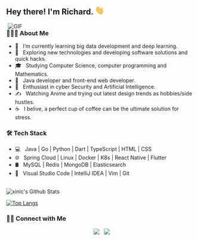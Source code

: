 
<h2> Hey there! I'm Richard. <img src="https://github.com/xinlc/xinlc/blob/main/image/hi.gif?raw=true" width="25"></h2>
<img align="right" alt="GIF" src="https://github.com/xinlc/xinlc/blob/main/gif4.gif?raw=true" width="500"/>

<h3> 👨🏻‍💻 About Me </h3>

- 🔭 &nbsp; I’m currently learning big data development and deep learning.
- 🤔 &nbsp; Exploring new technologies and developing software solutions and quick hacks.
- 🎓 &nbsp; Studying Computer Science, computer programming and Mathematics.
- 💼 &nbsp; Java developer and front-end web developer.
- 🌱 &nbsp; Enthusiast in cyber Security and Artificial Intelligence.
- ✍️ &nbsp; Watching Anime and trying out latest design trends as hobbies/side hustles.
- ☕ &nbsp; I belive, a perfect cup of coffee can be the ultimate solution for stress.

<h3>🛠 Tech Stack</h3>

- 💻 &nbsp; Java | Go | Python | Dart | TypeScript | HTML | CSS
- 🌐 &nbsp; Spring Cloud | Linux | Docker | K8s | React Native | Flutter
- 🛢 &nbsp; MySQL | Redis | MongoDB | Elasticsearch
- 🔧 &nbsp; Visual Studio Code | IntelliJ IDEA | Vim | Git

<br>

<!-- ![xinlc's GitHub stats](https://github-readme-stats.vercel.app/api?username=xinlc&count_private=true&show_icons=true&hide=stars&theme=solarized-light) -->

<img align="center" src="https://github-readme-stats.vercel.app/api?username=xinlc&include_all_commits=true&count_private=true&show_icons=true&line_height=20&title_color=7A7ADB&icon_color=2234AE&text_color=D3D3D3&bg_color=0,000000,130F40" alt="xinlc's Github Stats">

</br>

[![Top Langs](https://github-readme-stats.vercel.app/api/top-langs/?username=xinlc&layout=compact&text_color=daf7dc&bg_color=151515)](https://github.com/xinlc)

<h3> 🤝🏻 Connect with Me </h3>

<p align="center">
&nbsp; <a href="mailto:xinlichao2016@gmail.com" target="_blank" rel="noopener noreferrer"><img src="https://img.icons8.com/plasticine/100/000000/gmail.png"  width="50" /></a>
&nbsp; <a href="https://twitter.com/xinlc" target="_blank" rel="noopener noreferrer"><img src="https://img.icons8.com/plasticine/100/000000/twitter.png" width="50" /></a>  
</p>
